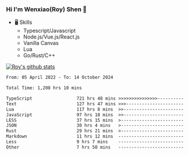 ### Hi I'm Wenxiao(Roy) Shen 👋
- 🖥 Skills
  - Typescript/Javascript
  - Node.js/Vue.js/React.js
  - Vanilla Canvas
  - Lua
  - Go/Rust/C++

[![Roy's github stats](https://github-readme-stats.vercel.app/api?username=RoyShen12&show_icons=true&theme=radical&hide=prs,contribs)](https://github.com/anuraghazra/github-readme-stats)
<!--START_SECTION:waka-->

```txt
From: 05 April 2022 - To: 14 October 2024

Total Time: 1,208 hrs 10 mins

TypeScript                 721 hrs 48 mins >>>>>>>>>>>>>>>----------   59.36 %
Text                       127 hrs 47 mins >>>----------------------   10.51 %
Lua                        117 hrs 8 mins  >>-----------------------   09.63 %
JavaScript                 97 hrs 18 mins  >>-----------------------   08.00 %
LESS                       37 hrs 15 mins  >------------------------   03.06 %
JSON                       30 hrs 4 mins   >------------------------   02.47 %
Rust                       29 hrs 21 mins  >------------------------   02.41 %
Markdown                   11 hrs 12 mins  -------------------------   00.92 %
Less                       9 hrs 7 mins    -------------------------   00.75 %
Other                      7 hrs 50 mins   -------------------------   00.65 %
```

<!--END_SECTION:waka-->
